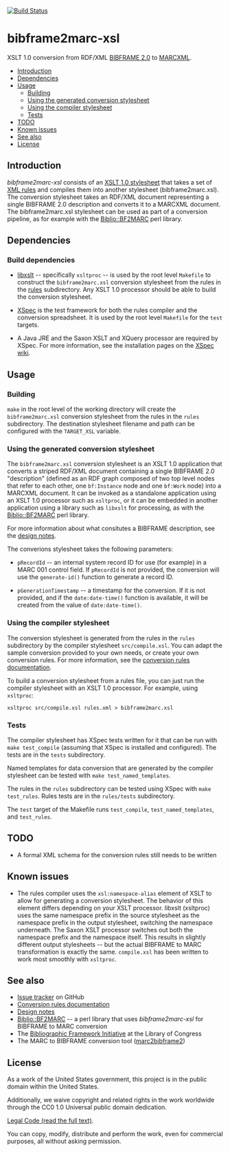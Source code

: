 
[![Build Status](https://travis-ci.org/lcnetdev/bibframe2marc-xsl.svg?branch=master)](https://travis-ci.org/lcnetdev/bibframe2marc-xsl)

# bibframe2marc-xsl

XSLT 1.0 conversion from RDF/XML [BIBFRAME 2.0](http://www.loc.gov/bibframe/) to [MARCXML](http://www.loc.gov/marcxml/).

* [Introduction](#introduction)
* [Dependencies](#dependencies)
* [Usage](#usage)
  * [Building](#building)
  * [Using the generated conversion stylesheet](#using-the-generated-conversion-stylesheet)
  * [Using the compiler stylesheet](#using-the-compiler-stylesheet)
  * [Tests](#tests)
* [TODO](#todo)
* [Known issues](#known-issues)
* [See also](#see-also)
* [License](#license)

## Introduction

_bibframe2marc-xsl_ consists of an [XSLT 1.0 stylesheet](src/compile.xsl) that takes a set of [XML rules](rules) and compiles them into another stylesheet (bibframe2marc.xsl). The conversion stylesheet takes an RDF/XML document representing a single BIBFRAME 2.0 description and converts it to a MARCXML document. The bibframe2marc.xsl stylesheet can be used as part of a conversion pipeline, as for example with the [Biblio::BF2MARC](https://github.com/lcnetdev/biblio-bf2marc) perl library.

## Dependencies

### Build dependencies

* [libxslt](http://xmlsoft.org/XSLT) -- specifically `xsltproc` -- is used by the root level `Makefile` to construct the `bibframe2marc.xsl` conversion stylesheet from the rules in the [rules](rules) subdirectory. Any XSLT 1.0 processor should be able to build the conversion stylesheet.

* [XSpec](https://github.com/xspec/xspec) is the test framework for both the rules compiler and the conversion spreadsheet. It is used by the root level `Makefile` for the `test` targets.

* A Java JRE and the Saxon XSLT and XQuery processor are required by XSpec. For more information, see the installation pages on the [XSpec wiki](https://github.com/xspec/xspec/wiki).

## Usage

### Building

`make` in the root level of the working directory will create the `bibframe2marc.xsl` conversion stylesheet from the rules in the `rules` subdirectory. The destination stylesheet filename and path can be configured with the `TARGET_XSL` variable.

### Using the generated conversion stylesheet

The `bibframe2marc.xsl` conversion stylesheet is an XSLT 1.0 application that converts a striped RDF/XML document containing a single BIBFRAME 2.0 "description" (defined as an RDF graph composed of two top level nodes that refer to each other, one `bf:Instance` node and one `bf:Work` node) into a MARCXML document. It can be invoked as a standalone application using an XSLT 1.0 processor such as `xsltproc`, or it can be embedded in another application using a library such as `libxslt` for processing, as with the [Biblio::BF2MARC](https://github.com/lcnetdev/biblio-bf2marc) perl library.

For more information about what consitutes a BIBFRAME description, see the [design notes](doc/design.md).

The converions stylesheet takes the following parameters:

* `pRecordId` -- an internal system record ID for use (for example) in a MARC 001 control field. If `pRecordId` is not provided, the conversion will use the `generate-id()` function to generate a record ID.

* `pGenerationTimestamp` -- a timestamp for the conversion. If it is not provided, and if the `date:date-time()` function is available, it will be created from the value of `date:date-time()`.

### Using the compiler stylesheet

The conversion stylesheet is generated from the rules in the `rules` subdirectory by the compiler stylesheet `src/compile.xsl`. You can adapt the sample conversion provided to your own needs, or create your own conversion rules. For more information, see the [conversion rules documentation](doc/rules.md).

To build a conversion stylesheet from a rules file, you can just run the compiler stylesheet with an XSLT 1.0 processor. For example, using `xsltproc`:

```
xsltproc src/compile.xsl rules.xml > bibframe2marc.xsl
```

### Tests

The compiler stylesheet has XSpec tests written for it that can be run with `make test_compile` (assuming that XSpec is installed and configured). The tests are in the `tests` subdirectory.

Named templates for data conversion that are generated by the compiler stylesheet can be tested with `make test_named_templates`.

The rules in the `rules` subdirectory can be tested using XSpec with `make test_rules`. Rules tests are in the `rules/tests` subdirectory.

The `test` target of the Makefile runs `test_compile`, `test_named_templates`, and `test_rules`.

## TODO

* A formal XML schema for the conversion rules still needs to be written

## Known issues

* The rules compiler uses the `xsl:namespace-alias` element of XSLT to allow for generating a conversion stylesheet. The behavior of this element differs depending on your XSLT processor. libxslt (xsltproc) uses the same namespace prefix in the source stylesheet as the namespace prefix in the output stylesheet, switching the namespace underneath. The Saxon XSLT processor switches out both the namespace prefix and the namespace itself. This results in slightly different output stylesheets -- but the actual BIBFRAME to MARC transformation is exactly the same. `compile.xsl` has been written to work most smoothly with `xsltproc`.

## See also

* [Issue tracker](https://github.com/lcnetdev/bibframe2marc-xsl/issues) on GitHub
* [Conversion rules documentation](doc/rules.md)
* [Design notes](doc/design.md)
* [Biblio::BF2MARC](https://github.com/lcnetdev/biblio-bf2marc) -- a perl library that uses _bibframe2marc-xsl_ for BIBFRAME to MARC conversion
* The [Bibliographic Framework Initiative](http://www.loc.gov/bibframe/) at the Library of Congress
* The MARC to BIBFRAME conversion tool ([marc2bibframe2](https://github.com/lcnetdev/marc2bibframe2))

## License
As a work of the United States government, this project is in the public domain within the United States.

Additionally, we waive copyright and related rights in the work worldwide through the CC0 1.0 Universal public domain dedication.

[Legal Code (read the full text)](https://creativecommons.org/publicdomain/zero/1.0/legalcode).

You can copy, modify, distribute and perform the work, even for commercial purposes, all without asking permission.
